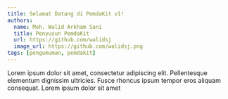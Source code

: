 ```yaml
---
title: Selamat Datang di PemdaKit v1!
authors:
  name: Moh. Walid Arkham Sani
  title: Penyusun PemdaKit
  url: https://github.com/walidsj
  image_url: https://github.com/walidsj.png
tags: [pengumuman, pemdakit]
---
```


Lorem ipsum dolor sit amet, consectetur adipiscing elit. Pellentesque elementum dignissim ultricies. Fusce rhoncus ipsum tempor eros aliquam consequat. Lorem ipsum dolor sit amet
